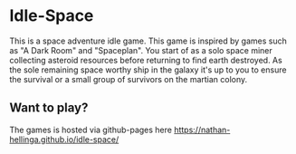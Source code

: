 # Idle-Space
This is a space adventure idle game. This game is inspired by games such as "A Dark Room" and "Spaceplan". You start of as a solo space miner collecting asteroid resources before returning to find earth destroyed. As the sole remaining space worthy ship in the galaxy it's up to you to ensure the survival or a small group of survivors on the martian colony.

## Want to play?
The games is hosted via github-pages here https://nathan-hellinga.github.io/idle-space/
